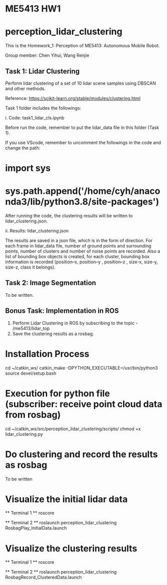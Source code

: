 # ME5413 HW1
# perception_lidar_clustering
This is the Homework_1: Perception of ME5413: Autonomous Mobile Robot. 

Group member: Chen Yihui, Wang Renjie

## Task 1: Lidar Clustering
Perform lidar clustering of a set of 10 lidar scene samples using DBSCAN and other methods.

Reference: https://scikit-learn.org/stable/modules/clustering.html

Task 1 folder includes the followings:

i.  Code:       task1_lidar_cls.ipynb

Before run the code, remember to put the lidar_data file in this folder (Task 1). 

If you use VScode, remember to uncomment the followings in the code and change the path:
# import sys
# sys.path.append('/home/cyh/anaconda3/lib/python3.8/site-packages')

After running the code, the clustering results will be written to lidar_clustering.json.


ii. Results:    lidar_clustering.json

The results are saved in a json file, which is in the form of direction.
For each frame in lidar_data file, number of ground points and surrounding points, number of clusters and number of noise points are recorded. Also a list of bounding box objects is created, for each cluster, bounding box information is recorded (position–x, position–y , position–z , size-x, size-y, size-z, class it belongs).
 


## Task 2: Image Segmentation

To be written.



## Bonus Task: Implementation in ROS
1. Perform Lidar Clustering in ROS by subscribing to the topic - /me5413/lidar_top 
2. Save the clustering results as a rosbag.

# Installation Process
cd ~/catkin_ws/
catkin_make -DPYTHON_EXECUTABLE=/usr/bin/python3
source devel/setup.bash

# Execution for python file (subscriber: receive point cloud data from rosbag)
cd ~/catkin_ws/src/perception_lidar_clustering/scripts/
chmod +x lidar_clustering.py 

# Do clustering and record the results as rosbag 
To be written

# Visualize the initial lidar data
** Terminal 1 **
roscore

** Terminal 2 **
roslaunch perception_lidar_clustering RosbagPlay_InitialData.launch

# Visualize the clustering results
** Terminal 1 **
roscore

** Terminal 2 **
roslaunch perception_lidar_clustering RosbagRecord_ClusteredData.launch
